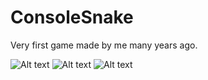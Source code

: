 # ConsoleSnake
Very first game made by me many years ago. 

![Alt text](/screens/path/menu.png?raw=true "Menu")
![Alt text](/screens/path/play.png?raw=true "Game")
![Alt text](/screens/path/killcam.png?raw=true "KillCam")
